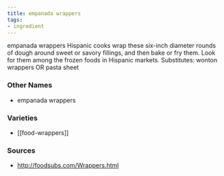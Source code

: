 ```yaml
---
title: empanada wrappers
tags:
- ingredient
---
```

empanada wrappers Hispanic cooks wrap these six-inch diameter rounds of dough around sweet or savory fillings, and then bake or fry them. Look for them among the frozen foods in Hispanic markets. Substitutes: wonton wrappers OR pasta sheet

### Other Names

* empanada wrappers

### Varieties

* [[food-wrappers]]

### Sources
* http://foodsubs.com/Wrappers.html
